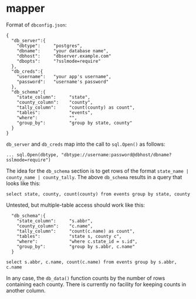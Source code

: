 # mapper

Format of `dbconfig.json`:

```
{
  "db_server":{
    "dbtype":     "postgres",
    "dbname":     "your database name",
    "dbhost":     "dbserver.example.com"
    "dbopts":     "?sslmode=require"
  },
  "db_creds":{
    "username":   "your app's username",
    "password":   "username's password"
  },
  "db_schema":{
    "state_column":     "state",
    "county_column":    "county",
    "tally_column":     "count(county) as count",
    "tables":           "events",
    "where":            "",
    "group_by":         "group by state, county"
  }
}
```

`db_server` and `db_creds` map into the call to `sql.Open()` as follows:

```
... sql.Open(dbtype, "dbtype://username:password@dbhost/dbname?sslmode=require")
```

The idea for the `db_schema` section is to get rows of the format
`state_name | county_name | county_tally`.  The above `db_schema` results in
a query that looks like this:

```
select state, county, count(county) from events group by state, county
```

Untested, but multiple-table access should work like this:

```
  "db_schema":{
    "state_column":     "s.abbr",
    "county_column":    "c.name",
    "tally_column":     "count(c.name) as count",
    "tables":           "state s, county c",
    "where":            "where c.state_id = s.id",
    "group_by":         "group by s.abbr, c.name"
  }
```

```
select s.abbr, c.name, count(c.name) from events group by s.abbr, c.name
```

In any case, the `db_data()` function counts by the number of rows containing
each county. There is currently no facility for keeping counts in another
column.
